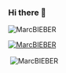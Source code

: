 ### Hi there 👋


<p align="left"> <img src="https://komarev.com/ghpvc/?username=MarcBIEBER&label=Profile%20views&color=073755&style=plastic" alt="MarcBIEBER" /> </p>

<p align="left"> <a href="https://github.com/ryo-ma/github-profile-trophy"><img src="https://github-profile-trophy.vercel.app/?username=MarcBIEBER&column=3&theme=darkhub@no-frame=true" alt="MarcBIEBER" /></a> </p>


<p>&nbsp;<img align="center" src="https://github-readme-stats.vercel.app/api?username=MarcBIEBER&show_icons=true&bg_color=171717&locale=en" alt="MarcBIEBER" /></p>
<!--
**MarcBIEBER/MarcBIEBER** is a ✨ _special_ ✨ repository because its `README.md` (this file) appears on your GitHub profile.

Here are some ideas to get you started:

- 🔭 I’m currently working on ...
- 🌱 I’m currently learning ...
- 👯 I’m looking to collaborate on ...
- 🤔 I’m looking for help with ...
- 💬 Ask me about ...
- 📫 How to reach me: ...
- 😄 Pronouns: ...
- ⚡ Fun fact: ...
-->
